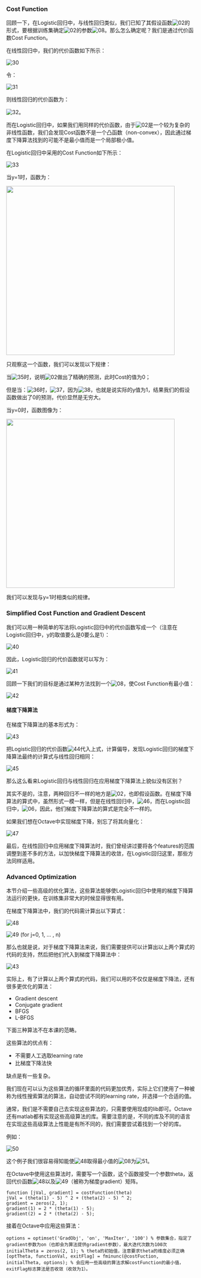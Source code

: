 ### Cost Function

回顾一下，在Logistic回归中，与线性回归类似，我们已知了其假设函数![02](./img/02.png)的形式，要根据训练集确定![02](./img/02.png)的参数![08](./img/08.png)。那么怎么确定呢？我们是通过代价函数Cost Function。

在线性回归中，我们的代价函数如下所示：

![30](./img/30.png)

令：

![31](./img/31.png)

则线性回归的代价函数为：

![32](./img/32.png)。

而在Logistic回归中，如果我们用同样的代价函数，由于![02](./img/02.png)是一个较为复杂的非线性函数，我们会发现Cost函数不是一个凸函数（non-convex），因此通过梯度下降算法找到的可能不是最小值而是一个局部极小值。

在Logistic回归中采用的Cost Function如下所示：

![33](./img/33.png)

当y=1时，函数为：

<img src="./img/34.png" width="450px"/>

只观察这一个函数，我们可以发现以下规律：

当![35](./img/35.png)时，说明![02](./img/02.png)做出了精确的预测，此时Cost的值为0；

但是当：![36](./img/36.png)时，![37](./img/37.png)，因为![38](./img/38.png)，也就是说实际的y值为1，结果我们的假设函数做出了0的预测，代价显然是无穷大。

当y=0时，函数图像为：

<img src="./img/39.png" width="450px"/>

我们可以发现与y=1时相类似的规律。

### Simplified Cost Function and Gradient Descent

我们可以用一种简单的写法将Logistic回归中的代价函数写成一个（注意在Logistic回归中，y的取值要么是0要么是1）：

![40](./img/40.png)

因此，Logistic回归的代价函数就可以写为：

![41](./img/41.png)

回顾一下我们的目标是通过某种方法找到一个![08](./img/08.png)，使Cost Function有最小值：

![42](./img/42.png)

#### 梯度下降算法

在梯度下降算法的基本形式为：

![43](./img/43.png)

把Logistic回归的代价函数![44](./img/44.png)代入上式，计算偏导，发现Logistic回归的梯度下降算法最终的计算式与线性回归相同：

![45](./img/45.png)

那么这么看来Logistic回归与线性回归在应用梯度下降算法上貌似没有区别？

其实不是的，注意，两种回归不一样的地方是![02](./img/02.png)，也即假设函数。在梯度下降算法的算式中，虽然形式一模一样，但是在线性回归中，![46](./img/46.png)，而在Logistic回归中，![06](./img/06.png)，因此，他们梯度下降算法的算式是完全不一样的。

如果我们想在Octave中实现梯度下降，别忘了将其向量化：

![47](./img/47.png)

最后，在线性回归中应用梯度下降算法时，我们曾经讲过要将各个features的范围调整到差不多的方法，以加快梯度下降算法的收敛，在Logistic回归这里，那些方法同样适用。

### Advanced Optimization

本节介绍一些高级的优化算法，这些算法能够使Logistic回归中使用的梯度下降算法运行的更快，在训练集非常大的时候显得很有用。

在梯度下降算法中，我们的代码需计算出以下算式：

![48](./img/48.png)

![49](./img/49.png) (for j=0, 1, ... , n)

那么也就是说，对于梯度下降算法来说，我们需要提供可以计算出以上两个算式的代码的支持，然后把他们代入到梯度下降算法中：

![43](./img/43.png)

实际上，有了计算以上两个算式的代码，我们可以用的不仅仅是梯度下降法，还有很多更优化的算法：

- Gradient descent
- Conjugate gradient
- BFGS
- L-BFGS

下面三种算法不在本课的范畴。

这些算法的优点有：

- 不需要人工选取learning rate
- 比梯度下降法快

缺点是有一些复杂。

我们现在可以认为这些算法的循环里面的代码更加优秀，实际上它们使用了一种被称为线性搜索算法的算法，自动尝试不同的learning rate，并选择一个合适的值。

通常，我们是不需要自己去实现这些算法的，只需要使用现成的lib即可。Octave还有matlab都有实现这些高级算法的库。需要注意的是，不同的库及不同的语言在实现这些高级算法上性能是有所不同的，我们需要尝试着找到一个好的库。

例如：

![50](./img/50.png)

这个例子我们很容易得知能使![48](./img/48.png)取得最小值的![08](./img/08.png)为![51](./img/51.png)。

在Octave中使用这些算法时，需要写一个函数，这个函数接受一个参数theta，返回代价函数![48](./img/48.png)以及![49](./img/49.png)（被称为梯度gradient）矩阵。

```
function [jVal, gradient] = costFunction(theta)
jVal = (theta(1) - 5) ^ 2 + (theta(2) - 5) ^ 2;
gradient = zeros(2, 1);
gradient(1) = 2 * (theta(1) - 5);
gradient(2) = 2 * (theta(2) - 5);
```

接着在Octave中应用这些算法：

```
options = optimset('GradObj', 'on', 'MaxIter', '100') % 参数集合，指定了gradient参数为on（也即会为算法提供gradient参数），最大迭代次数为100次
initialTheta = zeros(2, 1); % theta的初始值，注意要求theta的维度必须正确
[optTheta, functionVal, exitFlag] = fminunc(@costFuction, initialTheta, options); % 会应用一些高级的算法求解costFunction的最小值，exitFlag标志算法是否收敛（收敛为1）。
```

